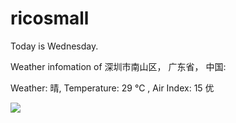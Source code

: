 # ricosmall

Today is Wednesday.

Weather infomation of 深圳市南山区， 广东省， 中国: 

Weather: 晴, Temperature: 29 ℃ , Air Index: 15 优

<img src="https://github-readme-stats.vercel.app/api?username=ricosmall&show_icons=true" />
